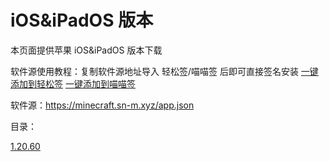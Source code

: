 # iOS&iPadOS 版本
本页面提供苹果 iOS&iPadOS 版本下载

软件源使用教程：复制软件源地址导入 轻松签/喵喵签 后即可直接签名安装 [一键添加到轻松签](esign://addsource?url=https://minecraft.sn-m.xyz/app.json) [一键添加到喵喵签](mmsign://addsource?url=https://minecraft.sn-m.xyz/app.json)

软件源：https://minecraft.sn-m.xyz/app.json

目录：

[1.20.60](https://minecraft.sn-m.xyz/bedrock/iOS&iPadOS/1.20.60.html)